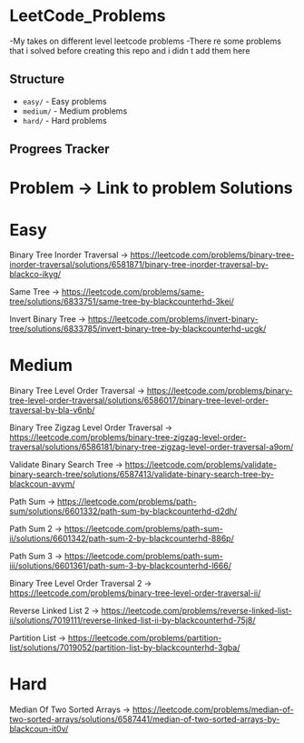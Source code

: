 # LeetCode_Problems
-My takes on different level leetcode problems
-There re some problems that i solved before creating this repo and i didn t add them here
## Structure
- `easy/` - Easy problems
- `medium/` - Medium problems
- `hard/` - Hard problems
## Progrees Tracker
# Problem -> Link to problem Solutions 

# Easy

Binary Tree Inorder Traversal -> https://leetcode.com/problems/binary-tree-inorder-traversal/solutions/6581871/binary-tree-inorder-traversal-by-blackco-ikyg/

Same Tree -> https://leetcode.com/problems/same-tree/solutions/6833751/same-tree-by-blackcounterhd-3kei/

Invert Binary Tree -> https://leetcode.com/problems/invert-binary-tree/solutions/6833785/invert-binary-tree-by-blackcounterhd-ucgk/

# Medium

Binary Tree Level Order Traversal -> https://leetcode.com/problems/binary-tree-level-order-traversal/solutions/6586017/binary-tree-level-order-traversal-by-bla-v6nb/

Binary Tree Zigzag Level Order Traversal -> https://leetcode.com/problems/binary-tree-zigzag-level-order-traversal/solutions/6586181/binary-tree-zigzag-level-order-traversal-a9om/

Validate Binary Search Tree -> https://leetcode.com/problems/validate-binary-search-tree/solutions/6587413/validate-binary-search-tree-by-blackcoun-avym/

Path Sum -> https://leetcode.com/problems/path-sum/solutions/6601332/path-sum-by-blackcounterhd-d2dh/

Path Sum 2 -> https://leetcode.com/problems/path-sum-ii/solutions/6601342/path-sum-2-by-blackcounterhd-886p/

Path Sum 3 -> https://leetcode.com/problems/path-sum-iii/solutions/6601361/path-sum-3-by-blackcounterhd-l666/

Binary Tree Level Order Traversal 2 -> https://leetcode.com/problems/binary-tree-level-order-traversal-ii/

Reverse Linked List 2 -> https://leetcode.com/problems/reverse-linked-list-ii/solutions/7019111/reverse-linked-list-ii-by-blackcounterhd-75j8/

Partition List -> https://leetcode.com/problems/partition-list/solutions/7019052/partition-list-by-blackcounterhd-3gba/

# Hard

Median Of Two Sorted Arrays -> https://leetcode.com/problems/median-of-two-sorted-arrays/solutions/6587441/median-of-two-sorted-arrays-by-blackcoun-it0v/

